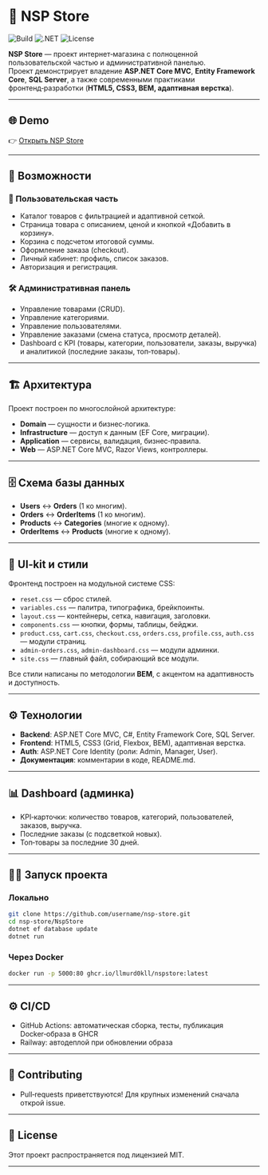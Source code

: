 # 🛒 NSP Store

![Build](https://github.com/username/nsp-store/actions/workflows/docker-build.yml/badge.svg)
![.NET](https://img.shields.io/badge/.NET-8.0-blue)
![License](https://img.shields.io/badge/license-MIT-green)

**NSP Store** — проект интернет‑магазина с полноценной пользовательской частью и административной панелью.  
Проект демонстрирует владение **ASP.NET Core MVC**, **Entity Framework Core**, **SQL Server**, а также современными практиками фронтенд‑разработки (**HTML5, CSS3, BEM, адаптивная верстка**).

---

## 🌐 Demo
👉 [Открыть NSP Store](https://nspstore-production.up.railway.app)  

---

## 🚀 Возможности

### 👤 Пользовательская часть
- Каталог товаров с фильтрацией и адаптивной сеткой.
- Страница товара с описанием, ценой и кнопкой «Добавить в корзину».
- Корзина с подсчетом итоговой суммы.
- Оформление заказа (checkout).
- Личный кабинет: профиль, список заказов.
- Авторизация и регистрация.

### 🛠 Административная панель
- Управление товарами (CRUD).
- Управление категориями.
- Управление пользователями.
- Управление заказами (смена статуса, просмотр деталей).
- Dashboard с KPI (товары, категории, пользователи, заказы, выручка) и аналитикой (последние заказы, топ‑товары).

---

## 🏗 Архитектура

Проект построен по многослойной архитектуре:

- **Domain** — сущности и бизнес‑логика.
- **Infrastructure** — доступ к данным (EF Core, миграции).
- **Application** — сервисы, валидация, бизнес‑правила.
- **Web** — ASP.NET Core MVC, Razor Views, контроллеры.

---

## 🗄 Схема базы данных

- **Users** ↔ **Orders** (1 ко многим).  
- **Orders** ↔ **OrderItems** (1 ко многим).  
- **Products** ↔ **Categories** (многие к одному).  
- **OrderItems** ↔ **Products** (многие к одному).  

---

## 🎨 UI‑kit и стили

Фронтенд построен на модульной системе CSS:

- `reset.css` — сброс стилей.
- `variables.css` — палитра, типографика, брейкпоинты.
- `layout.css` — контейнеры, сетка, навигация, заголовки.
- `components.css` — кнопки, формы, таблицы, бейджи.
- `product.css`, `cart.css`, `checkout.css`, `orders.css`, `profile.css`, `auth.css` — модули страниц.
- `admin-orders.css`, `admin-dashboard.css` — модули админки.
- `site.css` — главный файл, собирающий все модули.

Все стили написаны по методологии **BEM**, с акцентом на адаптивность и доступность.

---

## ⚙️ Технологии

- **Backend**: ASP.NET Core MVC, C#, Entity Framework Core, SQL Server.  
- **Frontend**: HTML5, CSS3 (Grid, Flexbox, BEM), адаптивная верстка.  
- **Auth**: ASP.NET Core Identity (роли: Admin, Manager, User).  
- **Документация**: комментарии в коде, README.md.  

---

## 📊 Dashboard (админка)

- KPI‑карточки: количество товаров, категорий, пользователей, заказов, выручка.  
- Последние заказы (с подсветкой новых).  
- Топ‑товары за последние 30 дней.  

---

## 🧑‍💻 Запуск проекта

### Локально
```bash
git clone https://github.com/username/nsp-store.git
cd nsp-store/NspStore
dotnet ef database update
dotnet run
```
### Через Docker
```bash
docker run -p 5000:80 ghcr.io/llmurd0kll/nspstore:latest
```

---

## ⚙️ CI/CD
- GitHub Actions: автоматическая сборка, тесты, публикация Docker‑образа в GHCR
- Railway: автодеплой при обновлении образа

---

## 🤝 Contributing
- Pull‑requests приветствуются! Для крупных изменений сначала открой issue.

---

## 📄 License
Этот проект распространяется под лицензией MIT.

---
